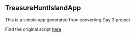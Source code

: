 ## TreasureHuntIslandApp


This is a simple app generated from converting Day 3 project

Find the original script [here](https://github.com/ibkdizzu/100DAYSOFCODE-PYTHON/blob/main/Day_3/Day3_TreasureHuntIsland.py)
